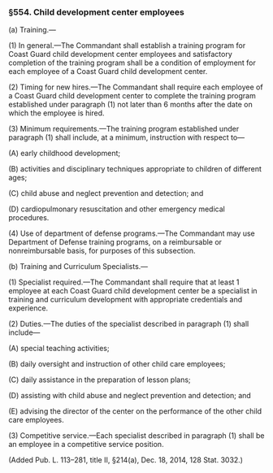 ### §554. Child development center employees ###

(a) Training.—

(1) In general.—The Commandant shall establish a training program for Coast Guard child development center employees and satisfactory completion of the training program shall be a condition of employment for each employee of a Coast Guard child development center.

(2) Timing for new hires.—The Commandant shall require each employee of a Coast Guard child development center to complete the training program established under paragraph (1) not later than 6 months after the date on which the employee is hired.

(3) Minimum requirements.—The training program established under paragraph (1) shall include, at a minimum, instruction with respect to—

(A) early childhood development;

(B) activities and disciplinary techniques appropriate to children of different ages;

(C) child abuse and neglect prevention and detection; and

(D) cardiopulmonary resuscitation and other emergency medical procedures.

(4) Use of department of defense programs.—The Commandant may use Department of Defense training programs, on a reimbursable or nonreimbursable basis, for purposes of this subsection.

(b) Training and Curriculum Specialists.—

(1) Specialist required.—The Commandant shall require that at least 1 employee at each Coast Guard child development center be a specialist in training and curriculum development with appropriate credentials and experience.

(2) Duties.—The duties of the specialist described in paragraph (1) shall include—

(A) special teaching activities;

(B) daily oversight and instruction of other child care employees;

(C) daily assistance in the preparation of lesson plans;

(D) assisting with child abuse and neglect prevention and detection; and

(E) advising the director of the center on the performance of the other child care employees.

(3) Competitive service.—Each specialist described in paragraph (1) shall be an employee in a competitive service position.

(Added Pub. L. 113–281, title II, §214(a), Dec. 18, 2014, 128 Stat. 3032.)